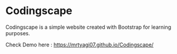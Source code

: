 # Codingscape 

Codingscape is a simple website created with Bootstrap for learning purposes.

Check Demo here : https://mrtyagi07.github.io/Codingscape/
